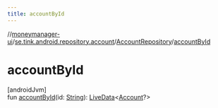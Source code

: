 ```yaml
---
title: accountById
---
```

//[moneymanager-ui](../../../index.html)/[se.tink.android.repository.account](../index.html)/[AccountRepository](index.html)/[accountById](account-by-id.html)



# accountById



[androidJvm]\
fun [accountById](account-by-id.html)(id: [String](https://kotlinlang.org/api/latest/jvm/stdlib/kotlin/-string/index.html)): [LiveData](https://developer.android.com/reference/kotlin/androidx/lifecycle/LiveData.html)&lt;[Account](../../com.tink.model.account/-account/index.html)?&gt;




